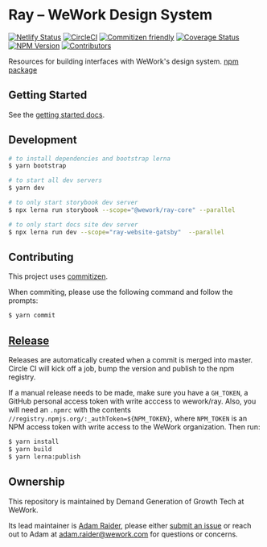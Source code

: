 # Ray – WeWork Design System

[![Netlify Status](https://api.netlify.com/api/v1/badges/1fc61cc7-d0e8-4424-977e-8fa3f3a237b2/deploy-status)](https://app.netlify.com/sites/ray-docs/deploys) [![CircleCI](https://circleci.com/gh/wework/ray.svg?style=svg)](https://circleci.com/gh/wework/ray) [![Commitizen friendly](https://img.shields.io/badge/commitizen-friendly-brightgreen.svg)](http://commitizen.github.io/cz-cli/) [![Coverage Status](https://coveralls.io/repos/github/wework/ray/badge.svg?branch=master)](https://coveralls.io/github/wework/ray?branch=master) [![NPM Version](https://img.shields.io/npm/v/@wework/ray-core.svg)](https://www.npmjs.com/package/@wework/ray-core) [![Contributors](https://img.shields.io/github/contributors/wework/ray.svg)](#contributors)

<page-intro>Resources for building interfaces with WeWork's design system. [npm package](https://www.npmjs.com/package/@wework/ray-core)</page-intro>

## Getting Started

See the [getting started docs](https://ray.wework.com/getting-started/).

## Development

```bash
# to install dependencies and bootstrap lerna
$ yarn bootstrap

# to start all dev servers
$ yarn dev

# to only start storybook dev server
$ npx lerna run storybook --scope="@wework/ray-core" --parallel

# to only start docs site dev server
$ npx lerna run dev --scope="ray-website-gatsby"  --parallel
```

## Contributing

This project uses [commitizen](https://github.com/commitizen/cz-cli).

When commiting, please use the following command and follow the prompts:

```bash
$ yarn commit
```

## [Release](https://github.com/wework/ray/releases)

Releases are automatically created when a commit is merged into master. Circle CI will kick off a job, bump the version and publish to the npm registry.

If a manual release needs to be made, make sure you have a `GH_TOKEN`, a GitHub personal access token with write acccess to wework/ray. Also, you will need an `.npmrc` with the contents `//registry.npmjs.org/:_authToken=${NPM_TOKEN}`, where `NPM_TOKEN` is an NPM access token with write access to the WeWork organization. Then run:

```bash
$ yarn install
$ yarn build
$ yarn lerna:publish
```

## Ownership

This repository is maintained by Demand Generation of Growth Tech at WeWork.

Its lead maintainer is [Adam Raider](https://github.com/adamraider), please either [submit an issue](https://github.com/wework/ray/issues/new) or reach out to Adam at [adam.raider@wework.com](mailto:adam.raider@wework.com) for questions or concerns.
